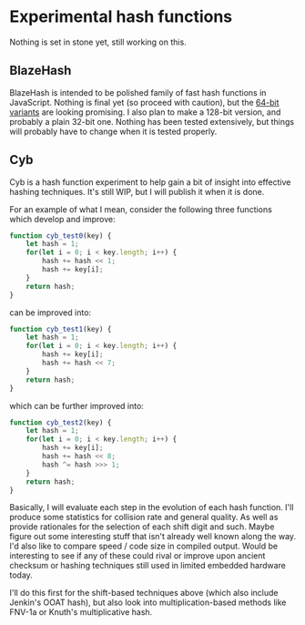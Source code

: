 # Experimental hash functions

Nothing is set in stone yet, still working on this.

## BlazeHash

BlazeHash is intended to be polished family of fast hash functions in JavaScript.
Nothing is final yet (so proceed with caution), but the [64-bit variants](blaze.js) are looking promising.
I also plan to make a 128-bit version, and probably a plain 32-bit one. Nothing has been tested extensively, but things will probably have to change when it is tested properly.

## Cyb

Cyb is a hash function experiment to help gain a bit of insight into effective hashing techniques. It's still WIP, but I will publish it when it is done.

For an example of what I mean, consider the following three functions which develop and improve:

```js
function cyb_test0(key) {
    let hash = 1;
    for(let i = 0; i < key.length; i++) {
        hash += hash << 1;
        hash += key[i];
    }
    return hash;
}
```

can be improved into:

```js
function cyb_test1(key) {
    let hash = 1;
    for(let i = 0; i < key.length; i++) {
        hash += key[i];
        hash += hash << 7;
    }
    return hash;
}
```

which can be further improved into:

```js
function cyb_test2(key) {
    let hash = 1;
    for(let i = 0; i < key.length; i++) {
        hash += key[i];
        hash += hash << 8;
        hash ^= hash >>> 1;
    }
    return hash;
}
```

Basically, I will evaluate each step in the evolution of each hash function. I'll produce some statistics for collision rate and general quality. As well as provide rationales for the selection of each shift digit and such. Maybe figure out some interesting stuff that isn't already well known along the way. I'd also like to compare speed / code size in compiled output. Would be interesting to see if any of these could rival or improve upon ancient checksum or hashing techniques still used in limited embedded hardware today.

I'll do this first for the shift-based techniques above (which also include Jenkin's OOAT hash), but also look into multiplication-based methods like FNV-1a or Knuth's multiplicative hash.